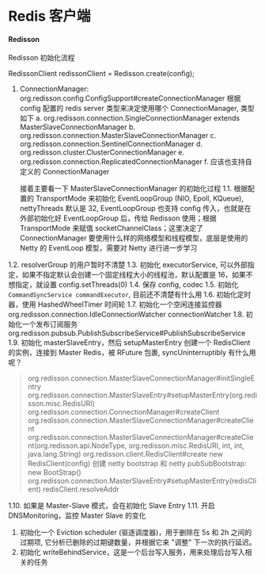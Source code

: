 # Redis 客户端



#### Redisson

Redisson 初始化流程

RedissonClient redissonClient = Redisson.create\(config\);

1. ConnectionManager: org.redisson.config.ConfigSupport\#createConnectionManager 根据 config 配置的 redis server 类型来决定使用哪个 ConnectionManager, 类型如下 a. org.redisson.connection.SingleConnectionManager extends MasterSlaveConnectionManager b. org.redisson.connection.MasterSlaveConnectionManager c. org.redisson.connection.SentinelConnectionManager d. org.redisson.cluster.ClusterConnectionManager e. org.redisson.connection.ReplicatedConnectionManager f. 应该也支持自定义的 ConnectionManager

   接着主要看一下 MasterSlaveConnectionManager 的初始化过程 1.1. 根据配置的 TransportMode 来初始化 EventLoopGroup \(NIO, Epoll, KQueue\), nettyThreads 默认是 32, EventLoopGroup 也支持 config 传入，也就是在外部初始化好 EventLoopGroup 后，传给 Redisson 使用；根据 TransportMode 来赋值 socketChannelClass；这里决定了 ConnectionManager 要使用什么样的网络模型和线程模型，底层是使用的 Netty 的 EventLoop 模型，需要对 Netty 进行进一步学习

1.2. resolverGroup 的用户暂时不清楚 1.3. 初始化 executorService, 可以外部指定，如果不指定默认会创建一个固定线程大小的线程池，默认配置是 16，如果不想指定，就设置 config.setThreads\(0\) 1.4. 保存 config, codec 1.5. 初始化 `CommandSyncService commandExecutor`, 目前还不清楚有什么用 1.6. 初始化定时器，使用 HashedWheelTimer 时间轮 1.7. 初始化一个空闲连接监控器 org.redisson.connection.IdleConnectionWatcher connectionWatcher 1.8. 初始化一个发布订阅服务 org.redisson.pubsub.PublishSubscribeService\#PublishSubscribeService 1.9. 初始化 masterSlaveEntry，然后 setupMasterEntry 创建一个 RedisClient 的实例，连接到 Master Redis，被 RFuture 包裹, syncUninterruptibly 有什么用呢？

> org.redisson.connection.MasterSlaveConnectionManager\#initSingleEntry org.redisson.connection.MasterSlaveEntry\#setupMasterEntry\(org.redisson.misc.RedisURI\) org.redisson.connection.ConnectionManager\#createClient org.redisson.connection.MasterSlaveConnectionManager\#createClient org.redisson.connection.MasterSlaveConnectionManager\#createClient\(org.redisson.api.NodeType, org.redisson.misc.RedisURI, int, int, java.lang.String\) org.redisson.client.RedisClient\#create new RedisClient\(config\) 创建 netty bootstrap 和 netty pubSubBootstrap: new BootStrap\(\) org.redisson.connection.MasterSlaveEntry\#setupMasterEntry\(redisClient\) redisClient.resolveAddr

1.10. 如果是 Master-Slave 模式，会在初始化 Slave Entry 1.11. 开启 DNSMonitoring，监控 Master Slave 的变化

1. 初始化一个 Eviction scheduler \(驱逐调度器\)，用于删除在 5s 和 2h 之间的过期项, 它分析已删除的过期键数量，并根据它来 "调整" 下一次的执行延迟。
2. 初始化 writeBehindService，这是一个后台写入服务，用来处理后台写入相关的任务

